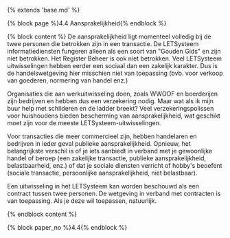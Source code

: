 {% extends 'base.md' %}

{% block page %}4.4 Aansprakelijkheid{% endblock %}

{% block content %}
De aansprakelijkheid ligt momenteel volledig bij de twee personen die betrokken
zijn in een transactie. De LETSysteem informatiediensten fungeren alleen als een
soort van "Gouden Gids" en zijn niet betrokken. Het Register
Beheer is ook niet betrokken. Veel LETSysteem uitwisselingen
hebben eerder een sociaal dan een zakelijk karakter. Dus is de
handelswetgeving hier misschien niet van toepassing
(bvb. voor verkoop van goederen, normering van handel enz.)

Organisaties die aan werkuitwisseling doen, zoals WWOOF en boerderijen
zijn bedrijven en hebben dus een verzekering nodig. Maar wat als ik mijn
buur help met schilderen en de ladder breekt? Veel verzekeringspolissen
voor huishoudens bieden bescherming van aansprakelijkheid, wat
geschikt moet zijn voor de meeste LETSysteem-uitwisselingen.

Voor transacties die meer commercieel zijn, hebben handelaren en
bedrijven in ieder geval publieke aansprakelijkheid. Opnieuw, het
belangrijkste verschil is of je iets aanbiedt in verband met
je gewoonlijke handel of beroep (een zakelijke transactie,
publieke aansprakelijkheid, belastbaarheid, enz.) of dat je
sociale diensten verricht of hobby's beoefent (sociale transactie,
persoonlijke aansprakelijkheid, niet belastbaar).

Een uitwisseling in het LETSysteem kan worden beschouwd als een contract
tussen twee personen. De wetgeving in verband met contracten is van
toepassing. Als je deze wil toepassen, natuurlijk.

{% endblock content %}

{% block paper_no %}4.4{% endblock %}

